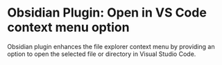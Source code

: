 # Obsidian Plugin: Open in VS Code context menu option

Obsidian plugin enhances the file explorer context menu by providing an option to open the selected file or directory in Visual Studio Code.